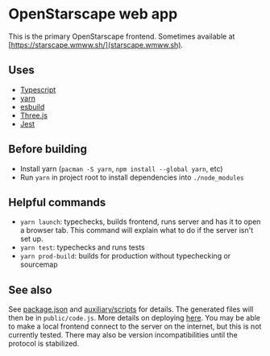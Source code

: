 # OpenStarscape web app

This is the primary OpenStarscape frontend. Sometimes available at [https://starscape.wmww.sh/](starscape.wmww.sh).

## Uses
- [Typescript](https://www.typescriptlang.org/)
- [yarn](https://yarnpkg.com/)
- [esbuild](https://esbuild.github.io/)
- [Three.js](https://threejs.org/)
- [Jest](https://jestjs.io/en/)

## Before building
- Install yarn (`pacman -S yarn`, `npm install --global yarn`, etc)
- Run `yarn` in project root to install dependencies into `./node_modules`

## Helpful commands
- `yarn launch`: typechecks, builds frontend, runs server and has it to open a browser tab. This command will explain what to do if the server isn't set up.
- `yarn test`: typechecks and runs tests
- `yarn prod-build`: builds for production without typechecking or sourcemap

## See also
See [package.json](package.json) and [auxiliary/scripts](auxiliary/scripts) for details. The generated files will then be in `public/code.js`. More details on deploying [here](https://github.com/OpenStarscape/starscape-server/tree/master/deploy). You may be able to make a local frontend connect to the server on the internet, but this is not currently tested. There may also be version incompatibilities until the protocol is stabilized.
